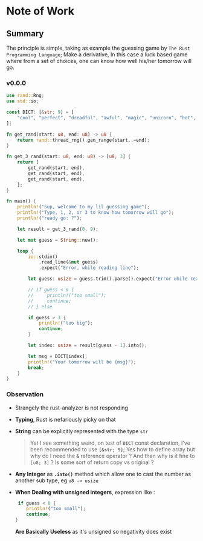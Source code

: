 # Note of Work

## Summary

The principle is simple, taking as example the guessing game by
`The Rust Programming Language`; Make a derivative, In this case a luck based
game where from a set of choices, one can know how well his/her tomorrow will
go.

### v0.0.0

```rs
use rand::Rng;
use std::io;

const DICT: [&str; 9] = [
    "cool", "perfect", "dreadful", "awful", "magic", "unicorn", "hot", "horny", "shitty",
];

fn get_rand(start: u8, end: u8) -> u8 {
    return rand::thread_rng().gen_range(start..=end);
}

fn get_3_rand(start: u8, end: u8) -> [u8; 3] {
    return [
        get_rand(start, end),
        get_rand(start, end),
        get_rand(start, end),
    ];
}

fn main() {
    println!("Sup, welcome to my lil guessing game");
    println!("Type, 1, 2, or 3 to know how tomorrow will go");
    println!("ready go: ?");

    let result = get_3_rand(0, 9);

    let mut guess = String::new();

    loop {
        io::stdin()
            .read_line(&mut guess)
            .expect("Error, while reading line");

        let guess: usize = guess.trim().parse().expect("Error while reading line");

        // if guess < 0 {
        //     println!("too small");
        //     continue;
        // } else

        if guess > 3 {
            println!("too big");
            continue;
        }

        let index: usize = result[guess - 1].into();

        let msg = DICT[index];
        println!("Your tomorrow will be {msg}");
        break;
    }
}
```

### Observation

- Strangely the rust-analyzer is not responding

- **Typing**, Rust is nefariously picky on that

- **String** can be explicitly represented with the type `str`
  > Yet I see something weird, on test of **`DICT`** const declaration, I've
  > been recommended to use **`[&str; 9]`**; Yes how to define array but why do
  > I need the **`&`** reference operator ? And then why is it fine to `[u8; 3]`
  > ? Is some sort of return copy vs original ?
- **Any Integer** as **`.into()`** method which allow one to cast the number as
  another sub type, eg `u8 -> usize`

- **When Dealing with unsigned integers**, expression like :

  ```rs
   if guess < 0 {
      println!("too small");
      continue;
  }
  ```

  **Are Basically Useless** as it's unsigned so negativity does exist

